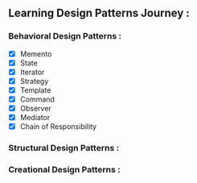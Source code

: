 ## Learning Design Patterns Journey :
### Behavioral Design Patterns : 
- [x] Memento 
- [x] State 
- [x] Iterator 
- [x] Strategy 
- [x] Template 
- [x] Command 
- [x] Observer 
- [x] Mediator 
- [x] Chain of Responsibility 

### Structural Design Patterns : 

### Creational Design Patterns : 